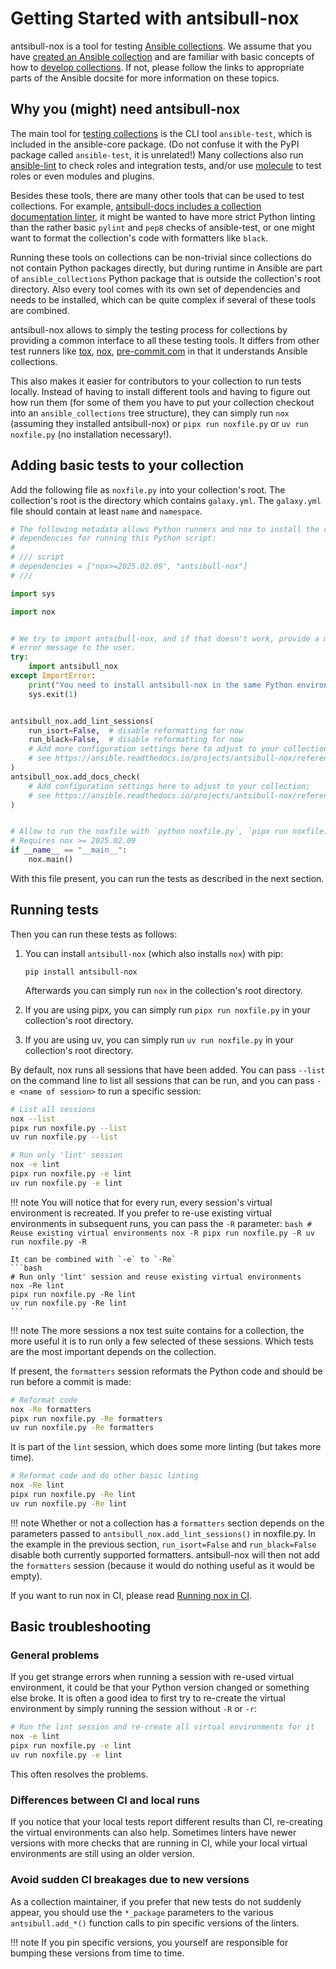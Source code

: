 <!--
Copyright (c) Ansible Project
GNU General Public License v3.0+ (see LICENSES/GPL-3.0-or-later.txt or https://www.gnu.org/licenses/gpl-3.0.txt)
SPDX-License-Identifier: GPL-3.0-or-later
-->

# Getting Started with antsibull-nox

antsibull-nox is a tool for testing [Ansible collections](https://docs.ansible.com/ansible/devel/collections_guide/).
We assume that you have [created an Ansible collection](https://docs.ansible.com/ansible/devel/dev_guide/developing_modules_in_groups.html)
and are familiar with basic concepts of how to [develop collections](https://docs.ansible.com/ansible/devel/dev_guide/developing_collections.html).
If not, please follow the links to appropriate parts of the Ansible docsite for more information on these topics.

## Why you (might) need antsibull-nox

The main tool for [testing collections](https://docs.ansible.com/ansible/devel/dev_guide/developing_collections_testing.html) is the CLI tool `ansible-test`,
which is included in the ansible-core package.
(Do not confuse it with the PyPI package called `ansible-test`, it is unrelated!)
Many collections also run [ansible-lint](https://ansible.readthedocs.io/projects/lint/) to check roles and integration tests,
and/or use [molecule](https://ansible.readthedocs.io/projects/molecule/) to test roles or even modules and plugins.

Besides these tools, there are many other tools that can be used to test collections.
For example, [antsibull-docs includes a collection documentation linter](https://ansible.readthedocs.io/projects/antsibull-docs/collection-docs/#linting-collection-docs),
it might be wanted to have more strict Python linting than the rather basic `pylint` and `pep8` checks of ansible-test,
or one might want to format the collection's code with formatters like `black`.

Running these tools on collections can be non-trivial since collections do not contain Python packages directly,
but during runtime in Ansible are part of `ansible_collections` Python package that is outside the collection's root directory.
Also every tool comes with its own set of dependencies and needs to be installed,
which can be quite complex if several of these tools are combined.

antsibull-nox allows to simply the testing process for collections
by providing a common interface to all these testing tools.
It differs from other test runners like [tox](https://pypi.org/project/tox/), [nox](https://pypi.org/project/nox/), [pre-commit.com](https://pypi.org/project/pre-commit/)
in that it understands Ansible collections.

This also makes it easier for contributors to your collection to run tests locally.
Instead of having to install different tools and having to figure out how run them
(for some of them you have to put your collection checkout into an `ansible_collections` tree structure),
they can simply run `nox` (assuming they installed antsibull-nox)
or `pipx run noxfile.py` or `uv run noxfile.py` (no installation necessary!).

## Adding basic tests to your collection

Add the following file as `noxfile.py` into your collection's root.
The collection's root is the directory which contains `galaxy.yml`.
The `galaxy.yml` file should contain at least `name` and `namespace`.

```python
# The following metadata allows Python runners and nox to install the required
# dependencies for running this Python script:
#
# /// script
# dependencies = ["nox>=2025.02.09", "antsibull-nox"]
# ///

import sys

import nox


# We try to import antsibull-nox, and if that doesn't work, provide a more useful
# error message to the user.
try:
    import antsibull_nox
except ImportError:
    print("You need to install antsibull-nox in the same Python environment as nox.")
    sys.exit(1)


antsibull_nox.add_lint_sessions(
    run_isort=False,  # disable reformatting for now
    run_black=False,  # disable reformatting for now
    # Add more configuration settings here to adjust to your collection;
    # see https://ansible.readthedocs.io/projects/antsibull-nox/reference/#basic-linting-sessions
)
antsibull_nox.add_docs_check(
    # Add configuration settings here to adjust to your collection;
    # see https://ansible.readthedocs.io/projects/antsibull-nox/reference/#collection-documentation-check
)


# Allow to run the noxfile with `python noxfile.py`, `pipx run noxfile.py`, or similar.
# Requires nox >= 2025.02.09
if __name__ == "__main__":
    nox.main()
```

With this file present,
you can run the tests as described in the next section.

## Running tests

Then you can run these tests as follows:

1. You can install `antsibull-nox` (which also installs `nox`) with pip:
   ```console
   pip install antsibull-nox
   ```
   Afterwards you can simply run `nox` in the collection's root directory.

1. If you are using pipx, you can simply run `pipx run noxfile.py` in your collection's root directory.

1. If you are using uv, you can simply run `uv run noxfile.py` in your collection's root directory.

By default, nox runs all sessions that have been added.
You can pass `--list` on the command line to list all sessions that can be run,
and you can pass `-e <name of session>` to run a specific session:
```bash
# List all sessions
nox --list
pipx run noxfile.py --list
uv run noxfile.py --list

# Run only 'lint' session
nox -e lint
pipx run noxfile.py -e lint
uv run noxfile.py -e lint
```

!!! note
    You will notice that for every run, every session's virtual environment is recreated.
    If you prefer to re-use existing virtual environments in subsequent runs,
    you can pass the `-R` parameter:
    ```bash
    # Reuse existing virtual environments
    nox -R
    pipx run noxfile.py -R
    uv run noxfile.py -R
    ```

    It can be combined with `-e` to `-Re`
    ```bash
    # Run only 'lint' session and reuse existing virtual environments
    nox -Re lint
    pipx run noxfile.py -Re lint
    uv run noxfile.py -Re lint
    ```

!!! note
    The more sessions a nox test suite contains for a collection,
    the more useful it is to run only a few selected of these sessions.
    Which tests are the most important depends on the collection.

If present, the `formatters` session reformats the Python code
and should be run before a commit is made:
```bash
# Reformat code
nox -Re formatters
pipx run noxfile.py -Re formatters
uv run noxfile.py -Re formatters
```
It is part of the `lint` session, which does some more linting
(but takes more time).
```bash
# Reformat code and do other basic linting
nox -Re lint
pipx run noxfile.py -Re lint
uv run noxfile.py -Re lint
```

!!! note
    Whether or not a collection has a `formatters` section depends on
    the parameters passed to `antsibull_nox.add_lint_sessions()` in noxfile.py.
    In the example in the previous section,
    `run_isort=False` and `run_black=False` disable both currently supported formatters.
    antsibull-nox will then not add the `formatters` session
    (because it would do nothing useful as it would be empty).

If you want to run nox in CI, please read [Running nox in CI](nox-in-ci.md).

## Basic troubleshooting

### General problems

If you get strange errors when running a session with re-used virtual environment,
it could be that your Python version changed or something else broke.
It is often a good idea to first try to re-create the virtual environment
by simply running the session without `-R` or `-r`:
```bash
# Run the lint session and re-create all virtual environments for it
nox -e lint
pipx run noxfile.py -e lint
uv run noxfile.py -e lint
```
This often resolves the problems.

### Differences between CI and local runs

If you notice that your local tests report different results than CI,
re-creating the virtual environments can also help.
Sometimes linters have newer versions with more checks that are running in CI,
while your local virtual environments are still using an older version.

### Avoid sudden CI breakages due to new versions

As a collection maintainer,
if you prefer that new tests do not suddenly appear,
you should use the `*_package` parameters to the various `antsibull.add_*()` function calls
to pin specific versions of the linters.

!!! note
    If you pin specific versions, you yourself are responsible for bumping these versions from time to time.
